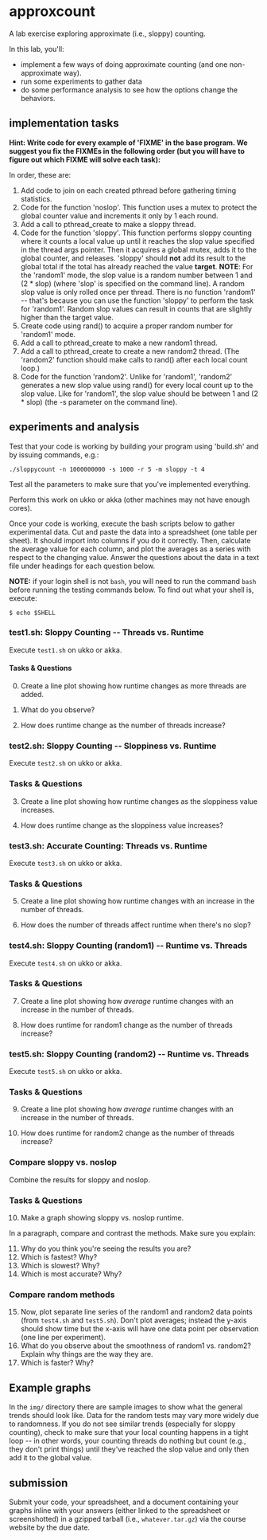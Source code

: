 # approxcount
A lab exercise exploring approximate (i.e., sloppy) counting.

In this lab, you'll:

 * implement a few ways of doing approximate counting (and one non-approximate way). 
 * run some experiments to gather data
 * do some performance analysis to see how the options change the behaviors.

## implementation tasks

**Hint: Write code for every example of 'FIXME' in the base program. We suggest you fix the FIXMEs in the following order (but you will have to figure out which FIXME will solve each task):**

In order, these are:
 1. Add code to join on each created pthread before gathering timing statistics. 
 1. Code for the function 'noslop'. This function uses a mutex to protect the global counter value and increments it only by 1 each round.
 1. Add a call to pthread\_create to make a sloppy thread.
 1. Code for the function 'sloppy'. This function performs sloppy counting where it counts a local value up until it reaches the slop value specified in the thread args pointer. Then it acquires a global mutex, adds it to the global counter, and releases. 'sloppy' should **not** add its result to the global total if the total has already reached the value **target**. **NOTE**: For the 'random1' mode, the slop value is a random number between 1 and (2 * slop) (where 'slop' is specified on the command line). A random slop value is only rolled once per thread. There is no function 'random1' -- that's because you can use the function 'sloppy' to perform the task for 'random1'. Random slop values can result in counts that are slightly higher than the target value.
 1. Create code using rand() to acquire a proper random number for 'random1' mode.
 1. Add a call to pthread\_create to make a new random1 thread.
 1. Add a call to pthread\_create to create a new random2 thread. (The 'random2' function should make calls to rand() after each local count loop.)
 1. Code for the function 'random2'. Unlike for 'random1', 'random2' generates a new slop value using rand() for every local count up to the slop value. Like for 'random1', the slop value should be between 1 and (2 * slop) (the -s parameter on the command line).
 
## experiments and analysis

Test that your code is working by building your program using 'build.sh' and by issuing commands, e.g.:

`./sloppycount -n 1000000000 -s 1000 -r 5 -m sloppy -t 4`

Test all the parameters to make sure that you've implemented everything.

Perform this work on ukko or akka (other machines may not have enough cores).

Once your code is working, execute the bash scripts below to gather experimental data. Cut and paste the data into a spreadsheet (one table per sheet). It should import into columns if you do it correctly. Then, calculate the average value for each column, and plot the averages as a series with respect to the changing value. Answer the questions about the data in a text file under headings for each question below.

**NOTE:** if your login shell is not `bash`, you will need to run the command `bash` before running the testing commands below. To find out what your shell is, execute:

```
$ echo $SHELL
```

### test1.sh: Sloppy Counting -- Threads vs. Runtime

Execute `test1.sh` on ukko or akka. 

#### Tasks & Questions

0. Create a line plot showing how runtime changes as more threads are added. 

1. What do you observe? 

2. How does runtime change as the number of threads increase?

### test2.sh: Sloppy Counting -- Sloppiness vs. Runtime

Execute `test2.sh` on ukko or akka.

### Tasks & Questions

3. Create a line plot showing how runtime changes as the sloppiness value increases. 

4. How does runtime change as the sloppiness value increases?

### test3.sh: Accurate Counting: Threads vs. Runtime

Execute `test3.sh` on ukko or akka.

### Tasks & Questions

5. Create a line plot showing how runtime changes with an increase in the number of threads. 

6. How does the number of threads affect runtime when there's no slop?

### test4.sh: Sloppy Counting (random1) -- Runtime vs. Threads

Execute `test4.sh` on ukko or akka.

### Tasks & Questions

7. Create a line plot showing how *average* runtime changes with an increase in the number of threads. 

8. How does runtime for random1 change as the number of threads increase?

### test5.sh: Sloppy Counting (random2) -- Runtime vs. Threads

Execute `test5.sh` on ukko or akka.

### Tasks & Questions

9. Create a line plot showing how *average* runtime changes with an increase in the number of threads. 

10. How does runtime for random2 change as the number of threads increase?

### Compare sloppy vs. noslop

Combine the results for sloppy and noslop.

### Tasks & Questions

10. Make a graph showing sloppy vs. noslop runtime.

In a paragraph, compare and contrast the methods. Make sure you explain:

11. Why do you think you're seeing the results you are? 
12. Which is fastest? Why?
13. Which is slowest? Why?
14. Which is most accurate? Why?
 
### Compare random methods

15. Now, plot separate line series of the random1 and random2 data points (from `test4.sh` and `test5.sh`). Don't plot averages; instead the y-axis should show time but the x-axis will have one data point per observation (one line per experiment). 
16. What do you observe about the smoothness of random1 vs. random2? Explain why things are the way they are.
17. Which is faster? Why?

## Example graphs

In the `img/` directory there are sample images to show what the general trends should look like. Data for the random tests may vary more widely due to randomness. If you do not see similar trends (especially for sloppy counting), check to make sure that your local counting happens in a tight loop -- in other words, your counting threads do nothing but count (e.g., they don't print things) until they've reached the slop value and only then add it to the global value.

## submission

Submit your code, your spreadsheet, and a document containing your graphs inline with your answers (either linked to the spreadsheet or screenshotted) in a gzipped tarball (i.e., `whatever.tar.gz`) via the course website by the due date.
